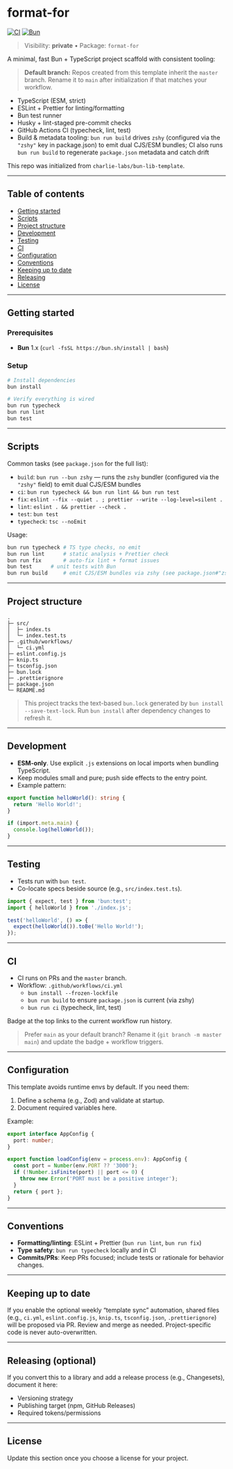 # format-for

[![CI](https://github.com/charlie-labs/format-for/actions/workflows/ci.yml/badge.svg?branch=master)](https://github.com/charlie-labs/format-for/actions/workflows/ci.yml)
[![Bun](https://img.shields.io/badge/bun-1.x-000)](https://bun.sh)

> Visibility: **private** • Package: `format-for`

A minimal, fast Bun + TypeScript project scaffold with consistent tooling:

> **Default branch:** Repos created from this template inherit the `master` branch. Rename it to `main` after initialization if that matches your workflow.

- TypeScript (ESM, strict)
- ESLint + Prettier for linting/formatting
- Bun test runner
- Husky + lint-staged pre-commit checks
- GitHub Actions CI (typecheck, lint, test)
- Build & metadata tooling: `bun run build` drives `zshy` (configured via the `"zshy"` key in package.json) to emit dual CJS/ESM bundles; CI also runs `bun run build` to regenerate `package.json` metadata and catch drift

This repo was initialized from `charlie-labs/bun-lib-template`.

---

## Table of contents

- [Getting started](#getting-started)
- [Scripts](#scripts)
- [Project structure](#project-structure)
- [Development](#development)
- [Testing](#testing)
- [CI](#ci)
- [Configuration](#configuration)
- [Conventions](#conventions)
- [Keeping up to date](#keeping-up-to-date)
- [Releasing](#releasing-optional)
- [License](#license)

---

## Getting started

### Prerequisites

- **Bun** 1.x (`curl -fsSL https://bun.sh/install | bash`)

### Setup

```bash
# Install dependencies
bun install

# Verify everything is wired
bun run typecheck
bun run lint
bun test
```

---

## Scripts

Common tasks (see `package.json` for the full list):

- `build`: `bun run --bun zshy` — runs the `zshy` bundler (configured via the `"zshy"` field) to emit dual CJS/ESM bundles
- `ci`: `bun run typecheck && bun run lint && bun run test`
- `fix`: `eslint --fix --quiet . ; prettier --write --log-level=silent .`
- `lint`: `eslint . && prettier --check .`
- `test`: `bun test`
- `typecheck`: `tsc --noEmit`

Usage:

```bash
bun run typecheck # TS type checks, no emit
bun run lint      # static analysis + Prettier check
bun run fix       # auto-fix lint + format issues
bun test      # unit tests with Bun
bun run build     # emit CJS/ESM bundles via zshy (see package.json#"zshy")
```

---

## Project structure

```
.
├─ src/
│  ├─ index.ts
│  └─ index.test.ts
├─ .github/workflows/
│  └─ ci.yml
├─ eslint.config.js
├─ knip.ts
├─ tsconfig.json
├─ bun.lock
├─ .prettierignore
├─ package.json
└─ README.md
```

> This project tracks the text-based `bun.lock` generated by `bun install --save-text-lock`. Run `bun install` after dependency changes to refresh it.

---

## Development

- **ESM-only**. Use explicit `.js` extensions on local imports when bundling TypeScript.
- Keep modules small and pure; push side effects to the entry point.
- Example pattern:

```ts
export function helloWorld(): string {
  return 'Hello World!';
}

if (import.meta.main) {
  console.log(helloWorld());
}
```

---

## Testing

- Tests run with `bun test`.
- Co-locate specs beside source (e.g., `src/index.test.ts`).

```ts
import { expect, test } from 'bun:test';
import { helloWorld } from './index.js';

test('helloWorld', () => {
  expect(helloWorld()).toBe('Hello World!');
});
```

---

## CI

- CI runs on PRs and the `master` branch.
- Workflow: `.github/workflows/ci.yml`
  - `bun install --frozen-lockfile`
  - `bun run build` to ensure `package.json` is current (via zshy)
  - `bun run ci` (typecheck, lint, test)

Badge at the top links to the current workflow run history.

> Prefer `main` as your default branch? Rename it (`git branch -m master main`) and update the badge + workflow triggers.

---

## Configuration

This template avoids runtime envs by default. If you need them:

1. Define a schema (e.g., Zod) and validate at startup.
2. Document required variables here.

Example:

```ts
export interface AppConfig {
  port: number;
}

export function loadConfig(env = process.env): AppConfig {
  const port = Number(env.PORT ?? '3000');
  if (!Number.isFinite(port) || port <= 0) {
    throw new Error('PORT must be a positive integer');
  }
  return { port };
}
```

---

## Conventions

- **Formatting/linting**: ESLint + Prettier (`bun run lint`, `bun run fix`)
- **Type safety**: `bun run typecheck` locally and in CI
- **Commits/PRs**: Keep PRs focused; include tests or rationale for behavior changes.

---

## Keeping up to date

If you enable the optional weekly “template sync” automation, shared files (e.g., `ci.yml`, `eslint.config.js`, `knip.ts`, `tsconfig.json`, `.prettierignore`) will be proposed via PR. Review and merge as needed. Project-specific code is never auto-overwritten.

---

## Releasing (optional)

If you convert this to a library and add a release process (e.g., Changesets), document it here:

- Versioning strategy
- Publishing target (npm, GitHub Releases)
- Required tokens/permissions

---

## License

Update this section once you choose a license for your project.

